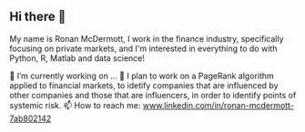 ## Hi there 👋

My name is Ronan McDermott, I work in the finance industry, specifically focusing on private markets, and I'm interested in everything to do with Python, R, Matlab and data science!

🔭 I’m currently working on ...
🌱 I plan to work on a PageRank algorithm applied to financial markets, to idetify companies that are influenced by other companies and those that are influencers, in order to identify points of systemic risk.
📫 How to reach me: www.linkedin.com/in/ronan-mcdermott-7ab802142
<!--
**98mcdermottr-design/98mcdermottr-design** is a ✨ _special_ ✨ repository because its `README.md` (this file) appears on your GitHub profile.

Here are some ideas to get you started:

🔭 I’m currently working on 
- 🌱 I’m currently learning ...
- 👯 I’m looking to collaborate on ...
- 🤔 I’m looking for help with ...
- 💬 Ask me about ...
- 📫 How to reach me: ...
- 😄 Pronouns: ...
- ⚡ Fun fact: ...
-->
